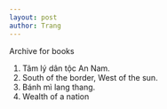 ```yaml
---
layout: post
author: Trang
---
```


Archive for books

<ol>
  <li> Tâm lý dân tộc An Nam. </li>
  <li> South of the border, West of the sun. </li>
  <li> Bánh mì lang thang. </li>
  <li> Wealth of a nation</li>
</ol>
